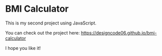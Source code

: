 # BMI Calculator

This is my second project using JavaScript.

You can check out the project here: https://designcode06.github.io/bmi-calculator

I hope you like it!

